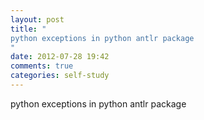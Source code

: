 ```yaml
---
layout: post
title: "
python exceptions in python antlr package
"
date: 2012-07-28 19:42
comments: true
categories: self-study
---
```


python exceptions in python antlr package


